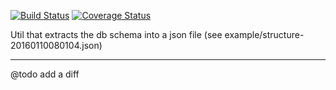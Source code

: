 [![Build Status](https://travis-ci.org/bogdananton/mysql-structure-inspect.svg)](https://travis-ci.org/bogdananton/mysql-structure-inspect)
[![Coverage Status](https://coveralls.io/repos/github/bogdananton/mysql-structure-inspect/badge.svg?branch=master)](https://coveralls.io/github/bogdananton/mysql-structure-inspect?branch=master)

Util that extracts the db schema into a json file (see example/structure-20160110080104.json)

----

@todo add a diff